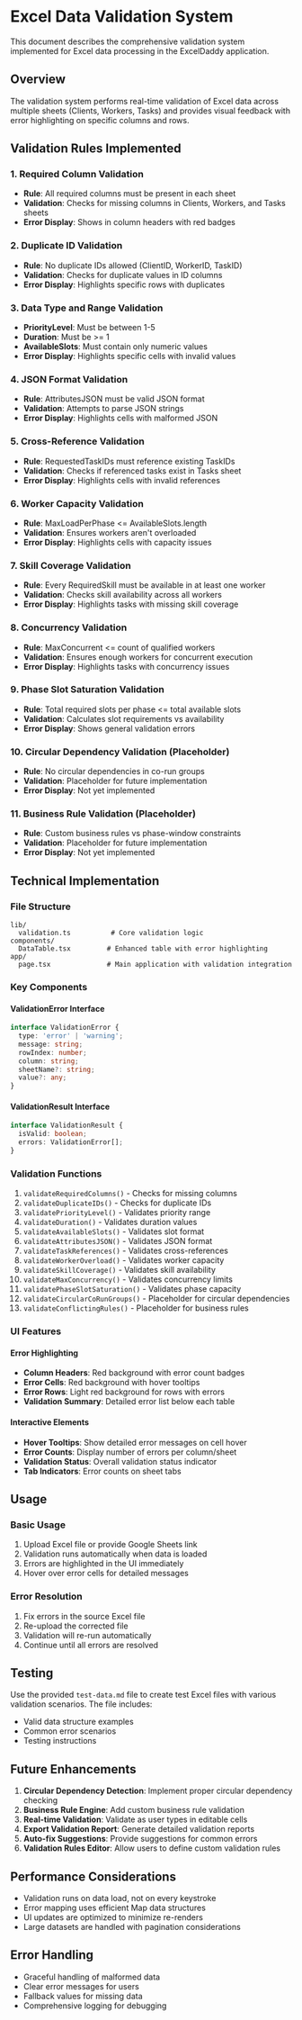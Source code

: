 # Excel Data Validation System

This document describes the comprehensive validation system implemented for Excel data processing in the ExcelDaddy application.

## Overview

The validation system performs real-time validation of Excel data across multiple sheets (Clients, Workers, Tasks) and provides visual feedback with error highlighting on specific columns and rows.

## Validation Rules Implemented

### 1. Required Column Validation
- **Rule**: All required columns must be present in each sheet
- **Validation**: Checks for missing columns in Clients, Workers, and Tasks sheets
- **Error Display**: Shows in column headers with red badges

### 2. Duplicate ID Validation
- **Rule**: No duplicate IDs allowed (ClientID, WorkerID, TaskID)
- **Validation**: Checks for duplicate values in ID columns
- **Error Display**: Highlights specific rows with duplicates

### 3. Data Type and Range Validation
- **PriorityLevel**: Must be between 1-5
- **Duration**: Must be >= 1
- **AvailableSlots**: Must contain only numeric values
- **Error Display**: Highlights specific cells with invalid values

### 4. JSON Format Validation
- **Rule**: AttributesJSON must be valid JSON format
- **Validation**: Attempts to parse JSON strings
- **Error Display**: Highlights cells with malformed JSON

### 5. Cross-Reference Validation
- **Rule**: RequestedTaskIDs must reference existing TaskIDs
- **Validation**: Checks if referenced tasks exist in Tasks sheet
- **Error Display**: Highlights cells with invalid references

### 6. Worker Capacity Validation
- **Rule**: MaxLoadPerPhase <= AvailableSlots.length
- **Validation**: Ensures workers aren't overloaded
- **Error Display**: Highlights cells with capacity issues

### 7. Skill Coverage Validation
- **Rule**: Every RequiredSkill must be available in at least one worker
- **Validation**: Checks skill availability across all workers
- **Error Display**: Highlights tasks with missing skill coverage

### 8. Concurrency Validation
- **Rule**: MaxConcurrent <= count of qualified workers
- **Validation**: Ensures enough workers for concurrent execution
- **Error Display**: Highlights tasks with concurrency issues

### 9. Phase Slot Saturation Validation
- **Rule**: Total required slots per phase <= total available slots
- **Validation**: Calculates slot requirements vs availability
- **Error Display**: Shows general validation errors

### 10. Circular Dependency Validation (Placeholder)
- **Rule**: No circular dependencies in co-run groups
- **Validation**: Placeholder for future implementation
- **Error Display**: Not yet implemented

### 11. Business Rule Validation (Placeholder)
- **Rule**: Custom business rules vs phase-window constraints
- **Validation**: Placeholder for future implementation
- **Error Display**: Not yet implemented

## Technical Implementation

### File Structure
```
lib/
  validation.ts          # Core validation logic
components/
  DataTable.tsx         # Enhanced table with error highlighting
app/
  page.tsx              # Main application with validation integration
```

### Key Components

#### ValidationError Interface
```typescript
interface ValidationError {
  type: 'error' | 'warning';
  message: string;
  rowIndex: number;
  column: string;
  sheetName?: string;
  value?: any;
}
```

#### ValidationResult Interface
```typescript
interface ValidationResult {
  isValid: boolean;
  errors: ValidationError[];
}
```

### Validation Functions

1. `validateRequiredColumns()` - Checks for missing columns
2. `validateDuplicateIDs()` - Checks for duplicate IDs
3. `validatePriorityLevel()` - Validates priority range
4. `validateDuration()` - Validates duration values
5. `validateAvailableSlots()` - Validates slot format
6. `validateAttributesJSON()` - Validates JSON format
7. `validateTaskReferences()` - Validates cross-references
8. `validateWorkerOverload()` - Validates worker capacity
9. `validateSkillCoverage()` - Validates skill availability
10. `validateMaxConcurrency()` - Validates concurrency limits
11. `validatePhaseSlotSaturation()` - Validates phase capacity
12. `validateCircularCoRunGroups()` - Placeholder for circular dependencies
13. `validateConflictingRules()` - Placeholder for business rules

### UI Features

#### Error Highlighting
- **Column Headers**: Red background with error count badges
- **Error Cells**: Red background with hover tooltips
- **Error Rows**: Light red background for rows with errors
- **Validation Summary**: Detailed error list below each table

#### Interactive Elements
- **Hover Tooltips**: Show detailed error messages on cell hover
- **Error Counts**: Display number of errors per column/sheet
- **Validation Status**: Overall validation status indicator
- **Tab Indicators**: Error counts on sheet tabs

## Usage

### Basic Usage
1. Upload Excel file or provide Google Sheets link
2. Validation runs automatically when data is loaded
3. Errors are highlighted in the UI immediately
4. Hover over error cells for detailed messages

### Error Resolution
1. Fix errors in the source Excel file
2. Re-upload the corrected file
3. Validation will re-run automatically
4. Continue until all errors are resolved

## Testing

Use the provided `test-data.md` file to create test Excel files with various validation scenarios. The file includes:

- Valid data structure examples
- Common error scenarios
- Testing instructions

## Future Enhancements

1. **Circular Dependency Detection**: Implement proper circular dependency checking
2. **Business Rule Engine**: Add custom business rule validation
3. **Real-time Validation**: Validate as user types in editable cells
4. **Export Validation Report**: Generate detailed validation reports
5. **Auto-fix Suggestions**: Provide suggestions for common errors
6. **Validation Rules Editor**: Allow users to define custom validation rules

## Performance Considerations

- Validation runs on data load, not on every keystroke
- Error mapping uses efficient Map data structures
- UI updates are optimized to minimize re-renders
- Large datasets are handled with pagination considerations

## Error Handling

- Graceful handling of malformed data
- Clear error messages for users
- Fallback values for missing data
- Comprehensive logging for debugging 
